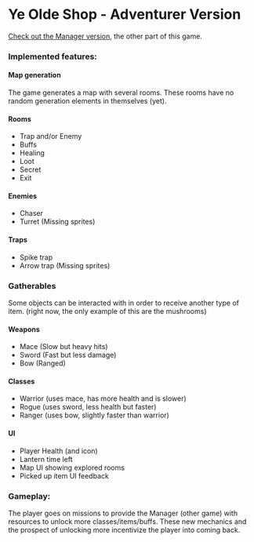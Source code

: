 # Ye Olde Shop - Adventurer Version

[Check out the Manager version](https://github.com/pgpais/Ye-Olde-Shop--Parent-), the other part of this game.

### Implemented features:

#### Map generation

The game generates a map with several rooms. These rooms have no random generation elements in themselves (yet).

#### Rooms

- Trap and/or Enemy
- Buffs
- Healing
- Loot
- Secret
- Exit

#### Enemies

- Chaser
- Turret (Missing sprites)

#### Traps

- Spike trap
- Arrow trap (Missing sprites)

### Gatherables

Some objects can be interacted with in order to receive another type of item. (right now, the only example of this are the mushrooms)

#### Weapons

- Mace (Slow but heavy hits)
- Sword (Fast but less damage)
- Bow (Ranged)

#### Classes

- Warrior (uses mace, has more health and is slower)
- Rogue (uses sword, less health but faster)
- Ranger (uses bow, slightly faster than warrior)

#### UI

- Player Health (and icon)
- Lantern time left
- Map UI showing explored rooms
- Picked up item UI feedback

### Gameplay:

The player goes on missions to provide the Manager (other game) with resources to unlock more classes/items/buffs. These new mechanics and the prospect of unlocking more incentivize the player into coming back.
